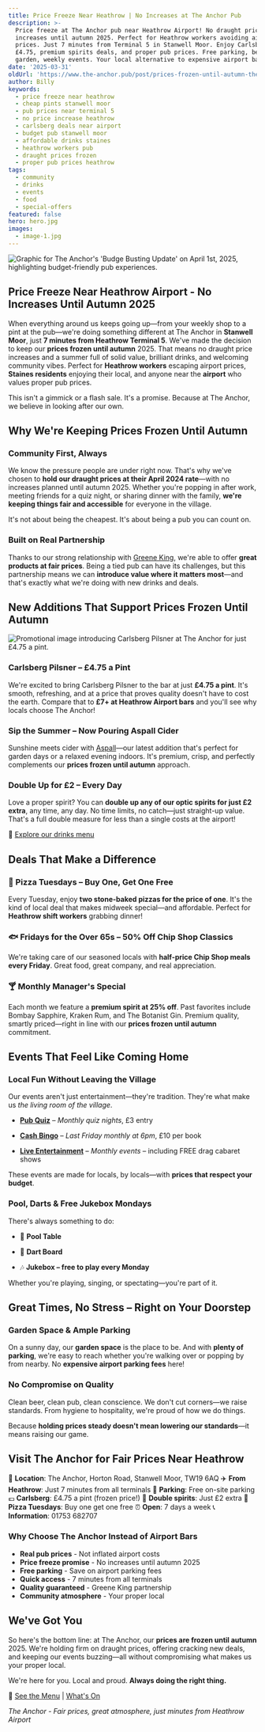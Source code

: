```yaml
---
title: Price Freeze Near Heathrow | No Increases at The Anchor Pub
description: >-
  Price freeze at The Anchor pub near Heathrow Airport! No draught price
  increases until autumn 2025. Perfect for Heathrow workers avoiding airport
  prices. Just 7 minutes from Terminal 5 in Stanwell Moor. Enjoy Carlsberg at
  £4.75, premium spirits deals, and proper pub prices. Free parking, beer
  garden, weekly events. Your local alternative to expensive airport bars.
date: '2025-03-31'
oldUrl: 'https://www.the-anchor.pub/post/prices-frozen-until-autumn-theanchor-pub'
author: Billy
keywords:
  - price freeze near heathrow
  - cheap pints stanwell moor
  - pub prices near terminal 5
  - no price increase heathrow
  - carlsberg deals near airport
  - budget pub stanwell moor
  - affordable drinks staines
  - heathrow workers pub
  - draught prices frozen
  - proper pub prices heathrow
tags:
  - community
  - drinks
  - events
  - food
  - special-offers
featured: false
hero: hero.jpg
images:
  - image-1.jpg
---
```


![Graphic for The Anchor's 'Budge Busting Update' on April 1st, 2025, highlighting budget-friendly pub experiences.](/content/blog/prices-frozen-until-autumn-theanchor-pub/hero.jpg)

## Price Freeze Near Heathrow Airport - No Increases Until Autumn 2025

When everything around us keeps going up—from your weekly shop to a pint at the pub—we're doing something different at The Anchor in **Stanwell Moor**, just **7 minutes from Heathrow Terminal 5**. We've made the decision to keep our **prices frozen until autumn** 2025. That means no draught price increases and a summer full of solid value, brilliant drinks, and welcoming community vibes. Perfect for **Heathrow workers** escaping airport prices, **Staines residents** enjoying their local, and anyone near the **airport** who values proper pub prices.

  

This isn't a gimmick or a flash sale. It's a promise. Because at The Anchor, we believe in looking after our own.

  

## Why We're Keeping Prices Frozen Until Autumn

### Community First, Always

We know the pressure people are under right now. That's why we've chosen to **hold our draught prices at their April 2024 rate**—with no increases planned until autumn 2025. Whether you're popping in after work, meeting friends for a quiz night, or sharing dinner with the family, **we're keeping things fair and accessible** for everyone in the village.

  

It's not about being the cheapest. It's about being a pub you can count on.

  

### Built on Real Partnership

Thanks to our strong relationship with [Greene King](https://www.greeneking.co.uk/), we're able to offer **great products at fair prices**. Being a tied pub can have its challenges, but this partnership means we can **introduce value where it matters most**—and that's exactly what we're doing with new drinks and deals.

  

## New Additions That Support Prices Frozen Until Autumn

![Promotional image introducing Carlsberg Pilsner at The Anchor for just £4.75 a pint.](/content/blog/prices-frozen-until-autumn-theanchor-pub/image-1.jpg)

### Carlsberg Pilsner – £4.75 a Pint

We're excited to bring Carlsberg Pilsner to the bar at just **£4.75 a pint**. It's smooth, refreshing, and at a price that proves quality doesn't have to cost the earth. Compare that to **£7+ at Heathrow Airport bars** and you'll see why locals choose The Anchor!

  

### Sip the Summer – Now Pouring Aspall Cider

Sunshine meets cider with [Aspall](https://www.aspall.co.uk/)—our latest addition that's perfect for garden days or a relaxed evening indoors. It's premium, crisp, and perfectly complements our **prices frozen until autumn** approach.

  

### Double Up for £2 – Every Day

Love a proper spirit? You can **double up any of our optic spirits for just £2 extra**, any time, any day. No time limits, no catch—just straight-up value. That's a full double measure for less than a single costs at the airport!

  

🔗 [Explore our drinks menu](https://www.the-anchor.pub/drink)

  

## Deals That Make a Difference

### 🍕 Pizza Tuesdays – Buy One, Get One Free

Every Tuesday, enjoy **two stone-baked pizzas for the price of one**. It's the kind of local deal that makes midweek special—and affordable. Perfect for **Heathrow shift workers** grabbing dinner!

  

### 🐟 Fridays for the Over 65s – 50% Off Chip Shop Classics

We're taking care of our seasoned locals with **half-price Chip Shop meals every Friday**. Great food, great company, and real appreciation.

  

### 🍸 Monthly Manager's Special

Each month we feature a **premium spirit at 25% off**. Past favorites include Bombay Sapphire, Kraken Rum, and The Botanist Gin. Premium quality, smartly priced—right in line with our **prices frozen until autumn** commitment.

  

## Events That Feel Like Coming Home

### Local Fun Without Leaving the Village

Our events aren't just entertainment—they're tradition. They're what make us _the living room of the village_.

*   [**Pub Quiz**](https://www.the-anchor.pub/event-details/pub-pursuit-live-the-ultimate-quiz-night-at-the-anchor-2025-04-02-19-00) – _Monthly quiz nights_, £3 entry
    
*   [**Cash Bingo**](https://www.the-anchor.pub/event-details/monthly-cash-bingo-night-50-jackpot-chip-shop-fridays-2025-04-25-18-00) – _Last Friday monthly at 6pm_, £10 per book
    
*   [**Live Entertainment**](https://www.the-anchor.pub/event-details/gameshow-house-party-2025-05-30-19-00) – _Monthly events_ – including FREE drag cabaret shows
    

  

These events are made for locals, by locals—with **prices that respect your budget**.

  

### Pool, Darts & Free Jukebox Mondays

There's always something to do:

*   🎱 **Pool Table**
    
*   🎯 **Dart Board**
    
*   🎶 **Jukebox – free to play every Monday**
    

  

Whether you're playing, singing, or spectating—you're part of it.

  

## Great Times, No Stress – Right on Your Doorstep

### Garden Space & Ample Parking

On a sunny day, our **garden space** is the place to be. And with **plenty of parking**, we're easy to reach whether you're walking over or popping by from nearby. No **expensive airport parking fees** here!

  

### No Compromise on Quality

Clean beer, clean pub, clean conscience. We don't cut corners—we raise standards. From hygiene to hospitality, we're proud of how we do things.

  

Because **holding prices steady doesn't mean lowering our standards**—it means raising our game.

  

## Visit The Anchor for Fair Prices Near Heathrow

📍 **Location**: The Anchor, Horton Road, Stanwell Moor, TW19 6AQ
✈️ **From Heathrow**: Just 7 minutes from all terminals
🚗 **Parking**: Free on-site parking
💷 **Carlsberg**: £4.75 a pint (frozen price!)
🍺 **Double spirits**: Just £2 extra
🍕 **Pizza Tuesdays**: Buy one get one free
⏰ **Open**: 7 days a week
📞 **Information**: 01753 682707

### Why Choose The Anchor Instead of Airport Bars

- **Real pub prices** - Not inflated airport costs
- **Price freeze promise** - No increases until autumn 2025
- **Free parking** - Save on airport parking fees  
- **Quick access** - 7 minutes from all terminals
- **Quality guaranteed** - Greene King partnership
- **Community atmosphere** - Your proper local

## We've Got You

So here's the bottom line: at The Anchor, our **prices are frozen until autumn** 2025. We're holding firm on draught prices, offering cracking new deals, and keeping our events buzzing—all without compromising what makes us your proper local.

  

We're here for you. Local and proud. **Always doing the right thing.**

  

🍻 [See the Menu](https://www.the-anchor.pub/food) | [What's On](https://www.the-anchor.pub/our-events)

*The Anchor - Fair prices, great atmosphere, just minutes from Heathrow Airport*
